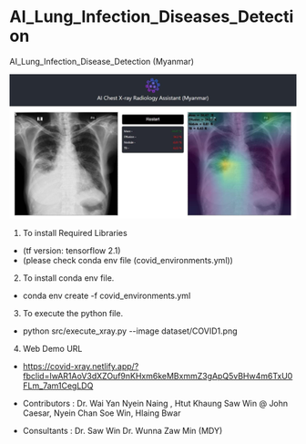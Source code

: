 # AI_Lung_Infection_Diseases_Detection
 AI_Lung_Infection_Disease_Detection (Myanmar)
 
 ![](images/sample_image.jpg)
 
 1) To install Required Libraries

- (tf version: tensorflow 2.1)
- (please check conda env file (covid_environments.yml))
  
2) To install conda env file.

- conda env create -f covid_environments.yml

3) To execute the python file.

- python src/execute_xray.py --image dataset/COVID1.png

4) Web Demo URL

- https://covid-xray.netlify.app/?fbclid=IwAR1AoV3dXZOuf9nKHxm6keMBxmmZ3gApQ5vBHw4m6TxU0FLm_7am1CegLDQ 

* Contributors :
Dr. Wai Yan Nyein Naing ,
Htut Khaung Saw Win @ John Caesar,
Nyein Chan Soe Win,
Hlaing Bwar

* Consultants :
Dr. Saw Win 
Dr. Wunna Zaw Min (MDY)


